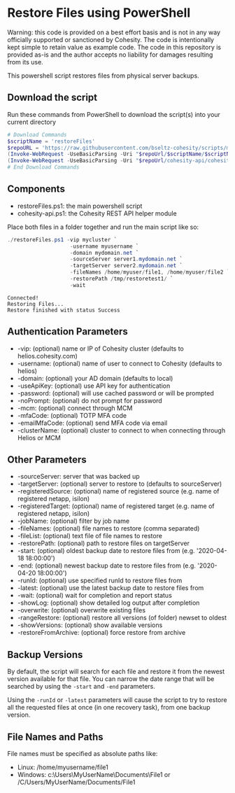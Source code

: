 # Restore Files using PowerShell

Warning: this code is provided on a best effort basis and is not in any way officially supported or sanctioned by Cohesity. The code is intentionally kept simple to retain value as example code. The code in this repository is provided as-is and the author accepts no liability for damages resulting from its use.

This powershell script restores files from physical server backups.

## Download the script

Run these commands from PowerShell to download the script(s) into your current directory

```powershell
# Download Commands
$scriptName = 'restoreFiles'
$repoURL = 'https://raw.githubusercontent.com/bseltz-cohesity/scripts/master/powershell'
(Invoke-WebRequest -UseBasicParsing -Uri "$repoUrl/$scriptName/$scriptName.ps1").content | Out-File "$scriptName.ps1"; (Get-Content "$scriptName.ps1") | Set-Content "$scriptName.ps1"
(Invoke-WebRequest -UseBasicParsing -Uri "$repoUrl/cohesity-api/cohesity-api.ps1").content | Out-File cohesity-api.ps1; (Get-Content cohesity-api.ps1) | Set-Content cohesity-api.ps1
# End Download Commands
```

## Components

* restoreFiles.ps1: the main powershell script
* cohesity-api.ps1: the Cohesity REST API helper module

Place both files in a folder together and run the main script like so:

```powershell
./restoreFiles.ps1 -vip mycluster `
                    -username myusername `
                    -domain mydomain.net `
                    -sourceServer server1.mydomain.net `
                    -targetServer server2.mydomain.net `
                    -fileNames /home/myuser/file1, /home/myuser/file2 `
                    -restorePath /tmp/restoretest1/ `
                    -wait
```

```text
Connected!
Restoring Files...
Restore finished with status Success
```

## Authentication Parameters

* -vip: (optional) name or IP of Cohesity cluster (defaults to helios.cohesity.com)
* -username: (optional) name of user to connect to Cohesity (defaults to helios)
* -domain: (optional) your AD domain (defaults to local)
* -useApiKey: (optional) use API key for authentication
* -password: (optional) will use cached password or will be prompted
* -noPrompt: (optional) do not prompt for password
* -mcm: (optional) connect through MCM
* -mfaCode: (optional) TOTP MFA code
* -emailMfaCode: (optional) send MFA code via email
* -clusterName: (optional) cluster to connect to when connecting through Helios or MCM

## Other Parameters

* -sourceServer: server that was backed up
* -targetServer: (optional) server to restore to (defaults to sourceServer)
* -registeredSource: (optional) name of registered source (e.g. name of registered netapp, isilon)
* -registeredTarget: (optional) name of registered target (e.g. name of registered netapp, isilon)
* -jobName: (optional) filter by job name
* -fileNames: (optional) file names to restore (comma separated)
* -fileList: (optional) text file of file names to restore
* -restorePath: (optional) path to restore files on targetServer
* -start: (optional) oldest backup date to restore files from (e.g. '2020-04-18 18:00:00')
* -end: (optional) newest backup date to restore files from (e.g. '2020-04-20 18:00:00')
* -runId: (optional) use specified runId to restore files from
* -latest: (optional) use the latest backup date to restore files from
* -wait: (optional) wait for completion and report status
* -showLog: (optional) show detailed log output after completion
* -overwrite: (optional) overwrite existing files
* -rangeRestore: (optional) restore all versions (of folder) newset to oldest
* -showVersions: (optional) show available versions
* -restoreFromArchive: (optional) force restore from archive

## Backup Versions

By default, the script will search for each file and restore it from the newest version available for that file. You can narrow the date range that will be searched by using the `-start` and `-end` parameters.

Using the `-runId` or `-latest` parameters will cause the script to try to restore all the requested files at once (in one recovery task), from one backup version.

## File Names and Paths

File names must be specified as absolute paths like:

* Linux: /home/myusername/file1
* Windows: c:\Users\MyUserName\Documents\File1 or /C/Users/MyUserName/Documents/File1
